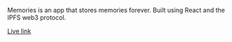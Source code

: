 Memories is an app that stores memories forever. Built using React and the IPFS web3 protocol.

[Live link](memories-ten.vercel.app)

